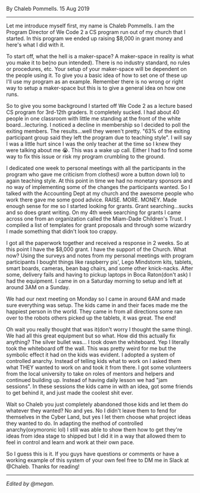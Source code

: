 <p ></p>

By Chaleb Pommells. 15 Aug 2019

* * *

Let me introduce myself first, my name is Chaleb Pommells. I am the Program Director of We Code 2 a CS program run out of my church that I started. In this program we ended up raising $8,000 in grant money and here's what I did with it.

To start off, what the hell is a maker-space? A maker-space in reality is what you make it to be(no pun intended). There is no industry standard, no rules or procedures, etc. Your setup of your maker-space will be dependent on the people using it. To give you a basic idea of how to set one of these up I'll use my program as an example. Remember there is no wrong or right way to setup a maker-space but this is to give a general idea on how one runs.

So to give you some background I started off We Code 2 as a lecture based CS program for 3rd-12th graders. It completely sucked. I had about 40 people in one classroom with little me standing at the front of the white board...lecturing. I noticed a decline in membership so I decided to poll the exiting members. The results...well they weren't pretty. "63% of the exiting participant group said they left the program due to teaching style". I will say I was a little hurt since I was the only teacher at the time so I knew they were talking about me 😭. This was a wake up call. Either I had to find some way to fix this issue or risk my program crumbling to the ground.

I dedicated one week to personal meetings with all the participants in the program who gave me criticism from clothes(I wore a button down lol) to again teaching style. At this point in time we had no monetary sponsors and no way of implementing some of the changes the participants wanted. So I talked with the Accounting Dept at my church and the awesome people who work there gave me some good advice. RAISE. MORE. MONEY. Made enough sense for me so I started looking for grants. Grant searching...sucks and so does grant writing. On my 4th week searching for grants I came across one from an organization called the Miam-Dade Children's Trust. I compiled a list of templates for grant proposals and through some wizardry I made something that didn't look too crappy.

I got all the paperwork together and received a response in 2 weeks. So at this point I have the $8,000 grant. I have the support of the Church. What now? Using the surveys and notes from my personal meetings with program participants I bought things like raspberry pis', Lego Mindstorm kits, tablets, smart boards, cameras, bean bag chairs, and some other knick-nacks. After some, delivery fails and having to pickup laptops in Boca Raton(don't ask) I had the equipment. I came in on a Saturday morning to setup and left at around 3AM on a Sunday.

We had our next meeting on Monday so I came in around 6AM and made sure everything was setup. The kids came in and their faces made me the happiest person in the world. They came in from all directions some ran over to the robots others picked up the tablets, it was great. The end!

Oh wait you really thought that was it(don't worry I thought the same thing). We had all this great equipment but so what. How did this actually fix anything? The silver bullet was... I took down the whiteboard. Yep I literally took the whiteboard off the wall. This was pretty weird for me but the symbolic effect it had on the kids was evident. I adopted a system of controlled anarchy. Instead of telling kids what to work on I asked them what THEY wanted to work on and took it from there. I got some volunteers from the local university to take on roles of mentors and helpers and continued building up. Instead of having daily lesson we had "jam sessions". In these sessions the kids came in with an idea, got some friends to get behind it, and just made the coolest shit ever.

Wait so Chaleb you just completely abandoned those kids and let them do whatever they wanted? No and yes. No I didn't leave them to fend for themselves in the Cyber Land, but yes I let them choose what project ideas they wanted to do. In adapting the method of controlled anarchy(oxymoronic lol) I still was able to show them how to get they're ideas from idea stage to shipped but I did it in a way that allowed them to feel in control and learn and work at their own pace.

So I guess this is it. If you guys have questions or comments or have a working example of this system of your own feel free to DM me in Slack at @Chaleb. Thanks for reading!

* * *

_Edited by @megan._